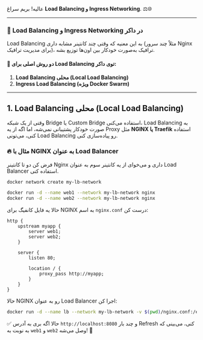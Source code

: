 عالیه! بریم سراغ **Load Balancing و Ingress Networking**. ⚖️🌐

---

### 📌 **Load Balancing و Ingress Networking در داکر**

Load Balancing به این معنیه که وقتی چند کانتینر مشابه داری (مثلاً چند سرور Nginx برای مدیریت ترافیک)، ترافیک به‌صورت خودکار بین اون‌ها توزیع بشه.

#### 📌 **دو روش اصلی برای Load Balancing توی داکر:**
1. **Load Balancing محلی (Local Load Balancing)**
2. **Ingress Load Balancing (ویژه Docker Swarm)**

---

## 1. **Load Balancing محلی (Local Load Balancing)**

وقتی از یک شبکه Bridge یا Custom Bridge استفاده می‌کنی، Load Balancing به صورت خودکار پشتیبانی نمی‌شه، اما اگه از یه Proxy مثل **NGINX یا Traefik** استفاده کنی، می‌تونی Load Balancing رو پیاده‌سازی کنی.

### 🔥 **مثال با NGINX به عنوان Load Balancer**
فرض کن دو تا کانتینر Nginx داری و می‌خوای از یه کانتینر سوم به عنوان Load Balancer استفاده کنی.

```bash
docker network create my-lb-network
```

```bash
docker run -d --name web1 --network my-lb-network nginx
docker run -d --name web2 --network my-lb-network nginx
```

حالا یه فایل کانفیگ برای NGINX به اسم `nginx.conf` درست کن:

```nginx
http {
    upstream myapp {
        server web1;
        server web2;
    }

    server {
        listen 80;

        location / {
            proxy_pass http://myapp;
        }
    }
}
```

حالا NGINX رو به عنوان Load Balancer اجرا کن:

```bash
docker run -d --name lb --network my-lb-network -v $(pwd)/nginx.conf:/etc/nginx/nginx.conf:ro -p 8080:80 nginx
```

✅ حالا اگه بری به آدرس `http://localhost:8080` و چند بار Refresh کنی، می‌بینی که به نوبت به `web1` و `web2` وصل می‌شه! 🎉

